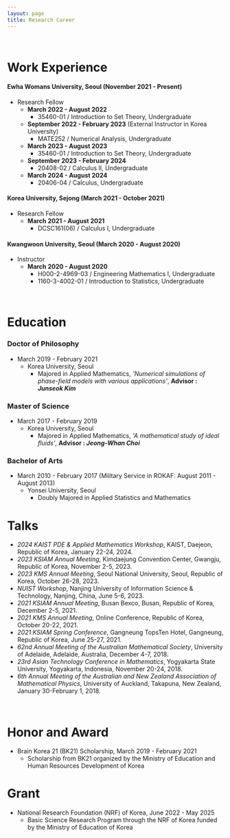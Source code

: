 ```yaml
---
layout: page
title: Research Career
---
```


<br/>


# Work Experience

#### Ewha Womans University, Seoul (November 2021 - Present)
  - Research Fellow
    - **March 2022 - August 2022**
      - 35460-01 / Introduction to Set Theory, Undergraduate
    - **September 2022 - February 2023** (External Instructor in Korea University)
      - MATE252 / Numerical Analysis, Undergraduate
    - **March 2023 - August 2023**
      - 35460-01 / Introduction to Set Theory, Undergraduate
    - **September 2023 - February 2024**
      - 20408-02 / Calculus II, Undergraduate
    - **March 2024 - August 2024**
      - 20406-04 / Calculus, Undergraduate


#### Korea University, Sejong (March 2021 - October 2021)
  - Research Fellow
    - **March 2021 - August 2021**
      - DCSC161(06) / Calculus I, Undergraduate


#### Kwangwoon University, Seoul (March 2020 - August 2020)
  - Instructor
    - **March 2020 - August 2020**
      - H000-2-4969-03 / Engineering Mathematics I, Undergraduate
      - 1160-3-4002-01 / Introduction to Statistics, Undergraduate


<br/>

# Education

### Doctor of Philosophy

* March 2019 - February 2021
  * Korea University, Seoul
    * Majored in Applied Mathematics, *'Numerical simulations of phase-field models with various applications'*, **Advisor : _Junseok Kim_**

### Master of Science

* March 2017 - February 2019
  * Korea University, Seoul
    * Majored in Applied Mathematics, *'A mathematical study of ideal fluids'*, **Advisor : _Jeong-Whan Choi_**

### Bachelor of Arts

* March 2010 - February 2017 (Military Service in ROKAF: August 2011 - August 2013)
  * Yonsei University, Seoul
    * Doubly Majored in Applied Statistics and Mathematics

# Talks

* _2024 KAIST PDE & Applied Mathematics Workshop_, KAIST, Daejeon, Republic of Korea, January 22-24, 2024.
* _2023 KSIAM Annual Meeting_, Kimdaejung Convention Center, Gwangju, Republic of Korea, November 2-5, 2023.
* _2023 KMS Annual Meeting_, Seoul National University, Seoul, Republic of Korea, October 26-28, 2023.
* _NUIST Workshop_, Nanjing University of Information Science & Technology, Nanjing, China, June 5-6, 2023.
* _2021 KSIAM Annual Meeting_, Busan Bexco, Busan, Republic of Korea, December 2-5, 2021.
* _2021 KMS Annual Meeting_, Online Conference, Republic of Korea, October 20-22, 2021.
* _2021 KSIAM Spring Conference_, Gangneung TopsTen Hotel, Gangneung, Republic of Korea, June 25-27, 2021.
* _62nd Annual Meeting of the Australian Mathematical Society_, University of Adelaide, Adelaide, Australia, December 4-7, 2018.
* _23rd Asian Technology Conference in Mathematics_, Yogyakarta State University, Yogyakarta, Indonesia, November 20-24, 2018.
* _6th Annual Meeting of the Australian and New Zealand Association of Mathematical Physics_, University of Auckland, Takapuna, New Zealand, January 30-February 1, 2018.


<br/>

# Honor and Award

* Brain Korea 21 (BK21) Scholarship, March 2019 - February 2021
  * Scholarship from BK21 organized by the Ministry of Education and Human Resources Development of Korea
 
# Grant

* National Research Foundation (NRF) of Korea, June 2022 - May 2025
  * Basic Science Research Program through the NRF of Korea funded by the Ministry of Education of Korea
